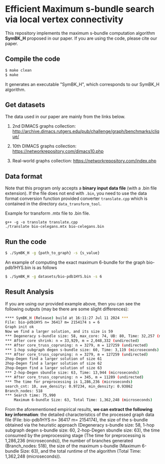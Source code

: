 # Efficient Maximum s-bundle search via local vertex connectivity

This repository implements the maximum s-bundle computation algorithm **SymBK_H** proposed in our paper. If you are using the code, please cite our paper.

<!-- This repository is the same as https:XXX -->

## Compile the code

```sh
$ make clean
$ make
```
It generates an executable "SymBK_H", which corresponds to our SymBK_H algorithm.

## Get datasets
The data used in our paper are mainly from the links below.

1. 2nd DIMACS graphs collection: http://archive.dimacs.rutgers.edu/pub/challenge/graph/benchmarks/clique/

2. 10th DIMACS graphs collection: https://networkrepository.com/dimacs10.php

3. Real-world graphs collection: https://networkrepository.com/index.php


## Data format
Note that this program only accepts a **binary input data file** (with a .bin file extension). If the file does not end with `.bin`, you need to use the data format conversion function provided converter `translate.cpp` which is contained in the directory `data_transform_tool`.

Example for transform .mtx file to .bin file.

    g++ -g -o translate translate.cpp
    ./translate bio-celegans.mtx bio-celegans.bin

## Run the code
```sh
$ ./SymBK_H -g {path_to_graph} -s {s_value}
```

An example of computing the exact maximum 6-bundle for the graph bio-pdb1HYS.bin is as follows
```sh
$ ./SymBK_H -g datasets/bio-pdb1HYS.bin -s 6
```
## Result Analysis
If you are using our provided example above, then you can see the following outputs (may be there are some slight differences):
```sh
**** SymBK_H (Release) build at 16:11:27 Jul 11 2024 ***
File: bio-pdb1HYS n= 36417 m= 2154174 s = 6
Graph init ok
Now we find a larger solution, and its size is 59
*** Degeneracy s-bundle size: 58, max_core: 74, UB: 80, Time: 32,257 (microseconds)
*** After core shrink: n = 33,929, m = 2,048,332 (undirected)
*** After core_truss_copruning: n = 3279, m = 127259 (undirected)
*** 1-hop subgraph degen s-bundle size: 60, Time: 3,119 (microseconds)
*** After core_truss_copruning: n = 3279, m = 127259 (undirected)
2hop-Degen find a larger solution of size 61
2hop-Degen find a larger solution of size 62
2hop-Degen find a larger solution of size 63
*** 2-hop-Degen sbundle size: 63, Time: 13,944 (microseconds)
*** After core_truss_copruning: n = 345, m = 11289 (undirected)
*** The time for preprocessing is 1,286,236 (microseconds)
search_cnt: 10, ave_density: 0.97234, min_density: 0.93862
Branch_nodes: 518
*** Search time: 75,990
	Maximum 6-bundle Size: 63, Total Time: 1,362,248 (microseconds)
```
From the aforementioned empirical results, **we can extract the following key information**: the detailed characteristics of the processed graph data file (File: bio-pdb1HYS n= 36417 m= 2154174), the size of the s-bundle obtained via the heuristic approach (Degeneracy s-bundle size: 58, 1-hop subgraph degen s-bundle size: 60, 2-hop-Degen sbundle size: 63), the time consumed by the preprocessing stage (The time for preprocessing is 1,286,236 (microseconds)), the number of branches generated (Branch_nodes: 518), the size of the maximum s-bundle (Maximum 6-bundle Size: 63), and the total runtime of the algorithm (Total Time: 1,362,248 (microseconds)).

